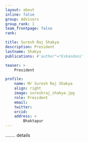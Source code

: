 ```yaml
---
layout: about
inline: false
group: Advisors
group_rank: 1
team_frontpage: false
rank: 

title: Suresh Raj Shakya
description: President
lastname: Shakya
publications: #'author^=*Eskandani'

teaser: >
    President

profile:
    name: Mr Suresh Raj Shakya
    align: right
    image: sureshraj_shakya.jpg
    role: President
    email: 
    twitter: 
    orcid: 
    address: >
        Bhaktapur
---
```

........
details